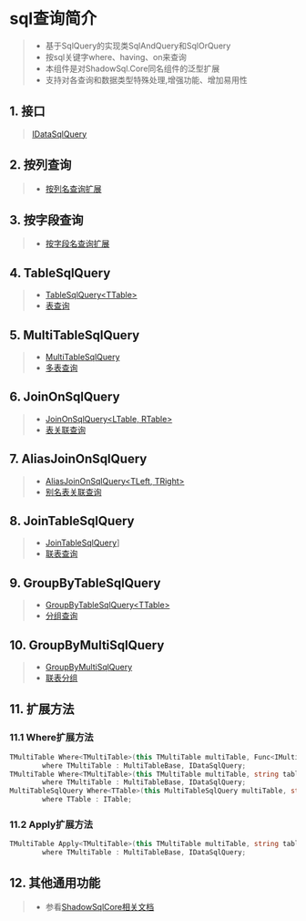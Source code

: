 # sql查询简介
>* 基于SqlQuery的实现类SqlAndQuery和SqlOrQuery
>* 按sql关键字where、having、on来查询
>* 本组件是对ShadowSql.Core同名组件的泛型扩展
>* 支持对各查询和数据类型特殊处理,增强功能、增加易用性

## 1. 接口
>[IDataSqlQuery](/api/ShadowSql.Queries.IDataSqlQuery.html)

## 2. 按列查询
>* [按列名查询扩展](./columnquery.md)

## 3. 按字段查询
>* [按字段名查询扩展](./fieldquery.md)

## 4. TableSqlQuery
>* [TableSqlQuery\<TTable\>](/api/ShadowSql.Tables.TableSqlQuery-1.html)
>* [表查询](./table.md)

## 5. MultiTableSqlQuery
>* [MultiTableSqlQuery](/api/ShadowSql.Join.MultiTableSqlQuery.html)
>* [多表查询](./multi.md)

## 6. JoinOnSqlQuery
>* [JoinOnSqlQuery\<LTable, RTable\>](/api/ShadowSql.Join.JoinOnSqlQuery-2.html)
>* [表关联查询](./joinon.md)

## 7. AliasJoinOnSqlQuery
>* [AliasJoinOnSqlQuery\<TLeft, TRight\>](/api/ShadowSql.Join.AliasJoinOnSqlQuery-2.html)
>* [别名表关联查询](./aliasjoinon.md)

## 8. JoinTableSqlQuery
>* [JoinTableSqlQuery](/api/ShadowSql.Join.JoinTableSqlQuery.html)]
>* [联表查询](./join.md)

## 9. GroupByTableSqlQuery
>* [GroupByTableSqlQuery\<TTable\>](/api/ShadowSql.GroupBy.GroupByTableSqlQuery-1.html)
>* [分组查询](./groupby.md)

## 10. GroupByMultiSqlQuery
>* [GroupByMultiSqlQuery](/api/ShadowSql.GroupBy.GroupByMultiSqlQuery.html)
>* [联表分组](./groupbyjoin.md)

## 11. 扩展方法
### 11.1 Where扩展方法
```csharp
TMultiTable Where<TMultiTable>(this TMultiTable multiTable, Func<IMultiView, AtomicLogic> query)
        where TMultiTable : MultiTableBase, IDataSqlQuery;
TMultiTable Where<TMultiTable>(this TMultiTable multiTable, string tableName, Func<IAliasTable, AtomicLogic> query)
        where TMultiTable : MultiTableBase, IDataSqlQuery;
MultiTableSqlQuery Where<TTable>(this MultiTableSqlQuery multiTable, string tableName, Func<TTable, IColumn> select, Func<IColumn, AtomicLogic> query)
        where TTable : ITable;
```

### 11.2 Apply扩展方法
```csharp
TMultiTable Apply<TMultiTable>(this TMultiTable multiTable, string tableName, Func<SqlQuery, IAliasTable, SqlQuery> query)
        where TMultiTable : MultiTableBase, IDataSqlQuery;
```

## 12. 其他通用功能
>* 参看[ShadowSqlCore相关文档](../../shadowcore/sqlquery/index.md)
